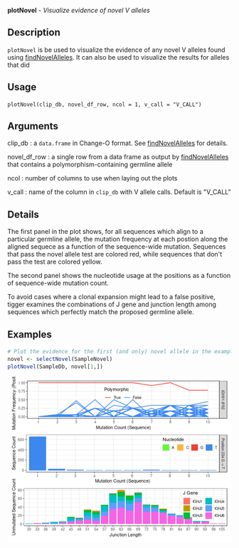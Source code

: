 **plotNovel** - *Visualize evidence of novel V alleles*

Description
--------------------

`plotNovel` is be used to visualize the evidence of any novel V
alleles found using [findNovelAlleles](findNovelAlleles.md). It can also be used to
visualize the results for alleles that did


Usage
--------------------
```
plotNovel(clip_db, novel_df_row, ncol = 1, v_call = "V_CALL")
```

Arguments
-------------------

clip_db
:   a `data.frame` in Change-O format. See
[findNovelAlleles](findNovelAlleles.md) for details.

novel_df_row
:   a single row from a data frame as output by
[findNovelAlleles](findNovelAlleles.md) that contains a
polymorphism-containing germline allele

ncol
:   number of columns to use when laying out the plots

v_call
:   name of the column in `clip_db` with V allele
calls. Default is "V_CALL"




Details
-------------------

The first panel in the plot shows, for all sequences which align to a particular 
germline allele, the mutation frequency at each postion along the aligned 
sequece as a function of the sequence-wide mutation. Sequences that pass 
the novel allele test are colored red, while sequences that don't pass
the test are colored yellow.

The second panel shows the nucleotide usage at the positions 
as a function of sequence-wide mutation count. 

To avoid cases where a clonal expansion might lead to a false positive, tigger examines
the combinations of J gene and junction length among sequences which perfectly match the proposed
germline allele.



Examples
-------------------

```R
# Plot the evidence for the first (and only) novel allele in the example data
novel <- selectNovel(SampleNovel)
plotNovel(SampleDb, novel[1,])
```

![2](plotNovel-2.png)



